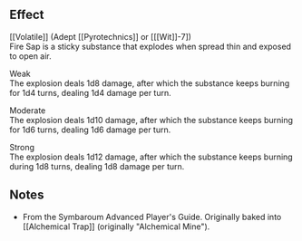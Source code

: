## Effect
[[Volatile]] (Adept [[Pyrotechnics]] or \[[[Wit]]-7\])<br>Fire Sap is a sticky substance that explodes when spread thin and exposed to open air.

Weak<br>The explosion deals 1d8 damage, after which the substance keeps burning for 1d4 turns, dealing 1d4 damage per turn.

Moderate<br>The explosion deals 1d10 damage, after which the substance keeps burning for 1d6 turns, dealing 1d6 damage per turn.

Strong<br>The explosion deals 1d12 damage, after which the substance keeps burning during 1d8 turns, dealing 1d8 damage per turn.
## Notes
* From the Symbaroum Advanced Player's Guide. Originally baked into [[Alchemical Trap]] (originally "Alchemical Mine").